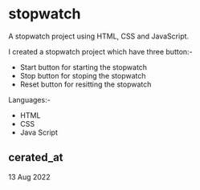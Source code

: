 # stopwatch

A stopwatch project using HTML, CSS and JavaScript.

I created a stopwatch project which have three button:- 


   - Start button for starting the stopwatch
   - Stop button for stoping the stopwatch
   - Reset button for resitting the stopwatch

Languages:-

 - HTML
 - CSS
 - Java Script
 
## cerated_at

13 Aug 2022

